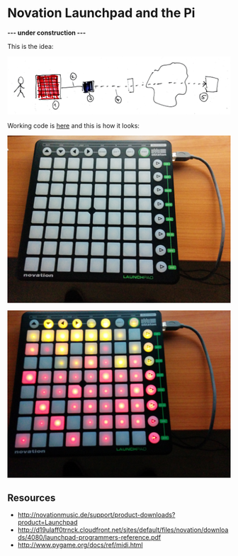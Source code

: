 # Novation Launchpad and the Pi

**--- under construction ---**

This is the idea:

![Launchpad Project](/static/img/iotcookbook/iot_novation_launchpad.jpg)

Working code is [here](https://github.com/crossbario/crossbarexamples/tree/master/launchpad) and this is how it looks:

![Launchpad](/static/img/iotcookbook/launchpad1.jpg)

![Launchpad](/static/img/iotcookbook/launchpad2.jpg)

## Resources

* http://novationmusic.de/support/product-downloads?product=Launchpad
* http://d19ulaff0trnck.cloudfront.net/sites/default/files/novation/downloads/4080/launchpad-programmers-reference.pdf
* http://www.pygame.org/docs/ref/midi.html
